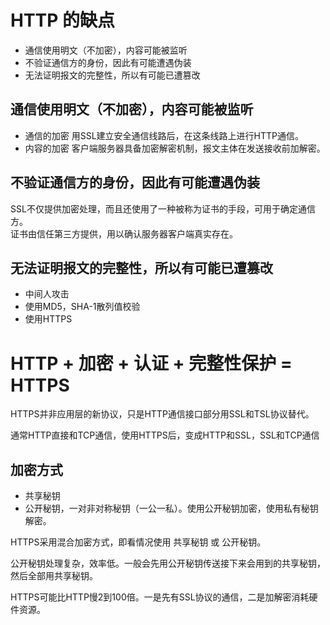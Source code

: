 # HTTP 的缺点
- 通信使用明文（不加密），内容可能被监听
- 不验证通信方的身份，因此有可能遭遇伪装
- 无法证明报文的完整性，所以有可能已遭篡改

## 通信使用明文（不加密），内容可能被监听
- 通信的加密
用SSL建立安全通信线路后，在这条线路上进行HTTP通信。
- 内容的加密
客户端服务器具备加密解密机制，报文主体在发送接收前加解密。

## 不验证通信方的身份，因此有可能遭遇伪装
SSL不仅提供加密处理，而且还使用了一种被称为证书的手段，可用于确定通信方。<br>
证书由信任第三方提供，用以确认服务器客户端真实存在。

## 无法证明报文的完整性，所以有可能已遭篡改
- 中间人攻击
- 使用MD5，SHA-1散列值校验
- 使用HTTPS

# HTTP + 加密 + 认证 + 完整性保护 = HTTPS
HTTPS并非应用层的新协议，只是HTTP通信接口部分用SSL和TSL协议替代。

通常HTTP直接和TCP通信，使用HTTPS后，变成HTTP和SSL，SSL和TCP通信

## 加密方式
- 共享秘钥
- 公开秘钥，一对非对称秘钥（一公一私）。使用公开秘钥加密，使用私有秘钥解密。

HTTPS采用混合加密方式，即看情况使用 共享秘钥 或 公开秘钥。

公开秘钥处理复杂，效率低。一般会先用公开秘钥传送接下来会用到的共享秘钥，然后全部用共享秘钥。

HTTPS可能比HTTP慢2到100倍。一是先有SSL协议的通信，二是加解密消耗硬件资源。
